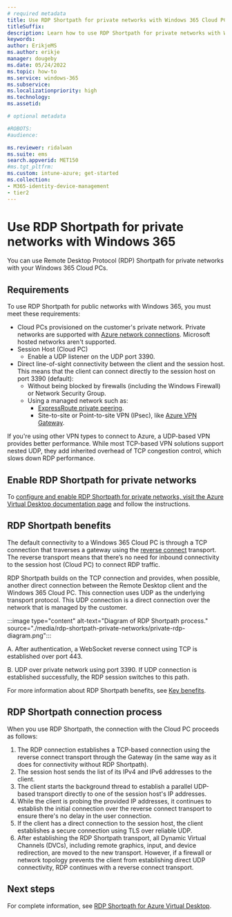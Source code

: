 ```yaml
---
# required metadata
title: Use RDP Shortpath for private networks with Windows 365 Cloud PCs.
titleSuffix:
description: Learn how to use RDP Shortpath for private networks with Windows 365 Cloud PCs.
keywords:
author: ErikjeMS  
ms.author: erikje
manager: dougeby
ms.date: 05/24/2022
ms.topic: how-to
ms.service: windows-365
ms.subservice:
ms.localizationpriority: high
ms.technology:
ms.assetid: 

# optional metadata

#ROBOTS:
#audience:

ms.reviewer: ridalwan
ms.suite: ems
search.appverid: MET150
#ms.tgt_pltfrm:
ms.custom: intune-azure; get-started
ms.collection:
- M365-identity-device-management
- tier2
---
```


# Use RDP Shortpath for private networks with Windows 365  

You can use Remote Desktop Protocol (RDP) Shortpath for private networks with your Windows 365 Cloud PCs.

## Requirements

To use RDP Shortpath for public networks with Windows 365, you must meet these requirements:

- Cloud PCs provisioned on the customer's private network. Private networks are supported with [Azure network connections](deployment-options.md). Microsoft hosted networks aren't supported.
- Session Host (Cloud PC)
  - Enable a UDP listener on the UDP port 3390.
- Direct line-of-sight connectivity between the client and the session host. This means that the client can connect directly to the session host on port 3390 (default):
  - Without being blocked by firewalls (including the Windows Firewall) or Network Security Group.
  - Using a managed network such as:
    - [ExpressRoute private peering](/azure/expressroute/expressroute-circuit-peerings).
    - Site-to-site or Point-to-site VPN (IPsec), like [Azure VPN Gateway](/azure/vpn-gateway/vpn-gateway-about-vpngateways).

If you're using other VPN types to connect to Azure, a UDP-based VPN provides better performance. While most TCP-based VPN solutions support nested UDP, they add inherited overhead of TCP congestion control, which slows down RDP performance.

## Enable RDP Shortpath for private networks

To [configure and enable RDP Shortpath for private networks, visit the Azure Virtual Desktop documentation page](/azure/virtual-desktop/configure-rdp-shortpath?tabs=managed-networks) and follow the instructions.


## RDP Shortpath benefits

The default connectivity to a Windows 365 Cloud PC is through a TCP connection that traverses a gateway using the [reverse connect](/azure/virtual-desktop/network-connectivity) transport. The reverse transport means that there’s no need for inbound connectivity to the session host (Cloud PC) to connect RDP traffic.

RDP Shortpath builds on the TCP connection and provides, when possible, another direct connection between the Remote Desktop client and the Windows 365 Cloud PC. This connection uses UDP as the underlying transport protocol. This UDP connection is a direct connection over the network that is managed by the customer.

:::image type="content" alt-text="Diagram of RDP Shortpath process." source="./media/rdp-shortpath-private-networks/private-rdp-diagram.png":::

A. After authentication, a WebSocket reverse connect using TCP is established over port 443.

B. UDP over private network using port 3390. If UDP connection is established successfully, the RDP session switches to this path.

For more information about RDP Shortpath benefits, see [Key benefits](/azure/virtual-desktop/shortpath-public#key-benefits).

## RDP Shortpath connection process

When you use RDP Shortpath, the connection with the Cloud PC proceeds as follows:

1. The RDP connection establishes a TCP-based connection using the reverse connect transport through the Gateway (in the same way as it does for connectivity without RDP Shortpath).
2. The session host sends the list of its IPv4 and IPv6 addresses to the client.
3. The client starts the background thread to establish a parallel UDP-based transport directly to one of the session host's IP addresses.
4. While the client is probing the provided IP addresses, it continues to establish the initial connection over the reverse connect transport to ensure there's no delay in the user connection.
5. If the client has a direct connection to the session host, the client establishes a secure connection using TLS over reliable UDP.
6. After establishing the RDP Shortpath transport, all Dynamic Virtual Channels (DVCs), including remote graphics, input, and device redirection, are moved to the new transport. However, if a firewall or network topology prevents the client from establishing direct UDP connectivity, RDP continues with a reverse connect transport.

## Next steps

For complete information, see [RDP Shortpath for Azure Virtual Desktop](/azure/virtual-desktop/rdp-shortpath?tabs=managed-networks).

